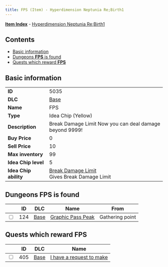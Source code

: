 ```yaml
---
title: FPS (Item) - Hyperdimension Neptunia Re;Birth1
---
```


[**Item Index**](/neptunia/rb1/item/index.html) - [Hyperdimension Neptunia Re;Birth1](/neptunia/rb1)

## Contents

- [Basic information](#basic-information)
- [Dungeons **FPS** is found](#dungeons-fps-is-found)
- [Quests which reward **FPS**](#quests-which-reward-fps)
## Basic information

|   |   |
| -- | -- |
| **ID** | 5035 |
| **DLC** | [Base](/neptunia/rb1/dlc/1-base.html) |
| **Name** | FPS |
| **Type** | Idea Chip (Yellow) |
| **Description** | Break Damage Limit Now you can deal damage beyond 9999! |
| **Buy Price** | 0 |
| **Sell Price** | 10 |
| **Max inventory** | 99 |
| **Idea Chip level** | 5 |
| **Idea Chip ability** | [Break Damage Limit](/neptunia/rb1/avatar/1-9534-break-damage-limit.html)<br />Gives Break Damage Limit |


## Dungeons **FPS** is found

|    | ID | DLC | Name | From |
| -- | -- | --- | ---- | ---- |
| <input type="checkbox" id="rb1-dungeon-1-124" class="trackbox" /> | 124 | [Base](/neptunia/rb1/dlc/1-base.html) | [Graphic Pass Peak](/neptunia/rb1/dungeon/1-124-graphic-pass-peak.html) | Gathering point |


## Quests which reward **FPS**

|    | ID | DLC | Name |
| -- | -- | --- | ---- |
| <input type="checkbox" id="rb1-quest-1-405" class="trackbox" /> | 405 | [Base](/neptunia/rb1/dlc/1-base.html) | [I have a request to make](/neptunia/rb1/quest/1-405-i-have-a-request-to-make.html) |
